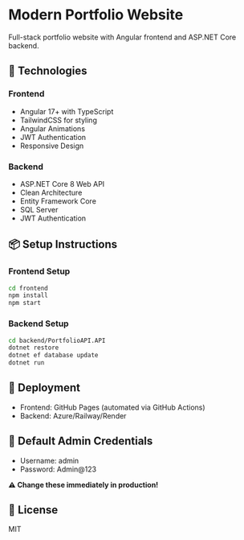 # Modern Portfolio Website

Full-stack portfolio website with Angular frontend and ASP.NET Core backend.

## 🚀 Technologies

### Frontend
- Angular 17+ with TypeScript
- TailwindCSS for styling
- Angular Animations
- JWT Authentication
- Responsive Design

### Backend
- ASP.NET Core 8 Web API
- Clean Architecture
- Entity Framework Core
- SQL Server
- JWT Authentication

## 📦 Setup Instructions

### Frontend Setup
```bash
cd frontend
npm install
npm start
```

### Backend Setup
```bash
cd backend/PortfolioAPI.API
dotnet restore
dotnet ef database update
dotnet run
```

## 🚀 Deployment

- Frontend: GitHub Pages (automated via GitHub Actions)
- Backend: Azure/Railway/Render

## 🔐 Default Admin Credentials
- Username: admin
- Password: Admin@123

**⚠️ Change these immediately in production!**

## 📄 License
MIT
